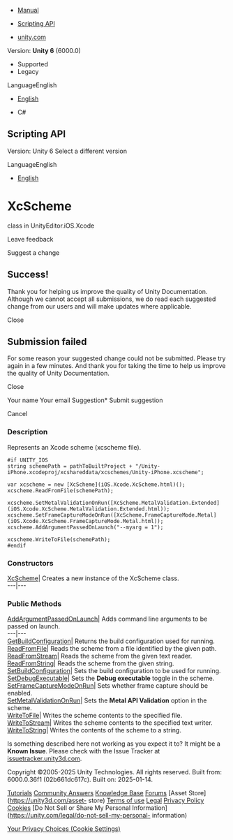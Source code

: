 [ ]()

  * [Manual](../Manual/index.html)
  * [Scripting API](../ScriptReference/index.html)

  * [unity.com](https://unity.com/)

Version: **Unity 6** (6000.0)

  * Supported
  * Legacy

LanguageEnglish

  * [English]()

  * C#

[ ](https://docs.unity3d.com)

## Scripting API

Version: Unity 6 Select a different version

LanguageEnglish

  * [English]()

# XcScheme

class in UnityEditor.iOS.Xcode

Leave feedback

Suggest a change

## Success!

Thank you for helping us improve the quality of Unity Documentation. Although
we cannot accept all submissions, we do read each suggested change from our
users and will make updates where applicable.

Close

## Submission failed

For some reason your suggested change could not be submitted. Please <a>try
again</a> in a few minutes. And thank you for taking the time to help us
improve the quality of Unity Documentation.

Close

Your name Your email Suggestion* Submit suggestion

Cancel

[ ]()

### Description

Represents an Xcode scheme (xcscheme file).

    
    
    #if UNITY_IOS
    string schemePath = pathToBuiltProject + "/Unity-iPhone.xcodeproj/xcshareddata/xcschemes/Unity-iPhone.xcscheme";  
      
    var xcscheme = new [XcScheme](iOS.Xcode.XcScheme.html)();
    xcscheme.ReadFromFile(schemePath);  
      
    xcscheme.SetMetalValidationOnRun([XcScheme.MetalValidation.Extended](iOS.Xcode.XcScheme.MetalValidation.Extended.html));
    xcscheme.SetFrameCaptureModeOnRun([XcScheme.FrameCaptureMode.Metal](iOS.Xcode.XcScheme.FrameCaptureMode.Metal.html));
    xcscheme.AddArgumentPassedOnLaunch("--myarg = 1");  
      
    xcscheme.WriteToFile(schemePath);
    #endif
    

### Constructors

[XcScheme](iOS.Xcode.XcScheme-ctor.html)| Creates a new instance of the
XcScheme class.  
---|---  
  
### Public Methods

[AddArgumentPassedOnLaunch](iOS.Xcode.XcScheme.AddArgumentPassedOnLaunch.html)|
Adds command line arguments to be passed on launch.  
---|---  
[GetBuildConfiguration](iOS.Xcode.XcScheme.GetBuildConfiguration.html)|
Returns the build configuration used for running.  
[ReadFromFile](iOS.Xcode.XcScheme.ReadFromFile.html)| Reads the scheme from a
file identified by the given path.  
[ReadFromStream](iOS.Xcode.XcScheme.ReadFromStream.html)| Reads the scheme
from the given text reader.  
[ReadFromString](iOS.Xcode.XcScheme.ReadFromString.html)| Reads the scheme
from the given string.  
[SetBuildConfiguration](iOS.Xcode.XcScheme.SetBuildConfiguration.html)| Sets
the build configuration to be used for running.  
[SetDebugExecutable](iOS.Xcode.XcScheme.SetDebugExecutable.html)| Sets the
**Debug executable** toggle in the scheme.  
[SetFrameCaptureModeOnRun](iOS.Xcode.XcScheme.SetFrameCaptureModeOnRun.html)|
Sets whether frame capture should be enabled.  
[SetMetalValidationOnRun](iOS.Xcode.XcScheme.SetMetalValidationOnRun.html)|
Sets the **Metal API Validation** option in the scheme.  
[WriteToFile](iOS.Xcode.XcScheme.WriteToFile.html)| Writes the scheme contents
to the specified file.  
[WriteToStream](iOS.Xcode.XcScheme.WriteToStream.html)| Writes the scheme
contents to the specified text writer.  
[WriteToString](iOS.Xcode.XcScheme.WriteToString.html)| Writes the contents of
the scheme to a string.  
  
Is something described here not working as you expect it to? It might be a
**Known Issue**. Please check with the Issue Tracker at
[issuetracker.unity3d.com](https://issuetracker.unity3d.com).

Copyright ©2005-2025 Unity Technologies. All rights reserved. Built from:
6000.0.36f1 (02b661dc617c). Built on: 2025-01-14.

[Tutorials](https://unity3d.com/learn) [Community
Answers](https://answers.unity3d.com) [Knowledge
Base](https://support.unity3d.com/hc/en-us)
[Forums](https://forum.unity3d.com) [Asset Store](https://unity3d.com/asset-
store) [Terms of use](https://docs.unity3d.com/Manual/TermsOfUse.html)
[Legal](https://unity.com/legal) [Privacy
Policy](https://unity.com/legal/privacy-policy)
[Cookies](https://unity.com/legal/cookie-policy) [Do Not Sell or Share My
Personal Information](https://unity.com/legal/do-not-sell-my-personal-
information)

[Your Privacy Choices (Cookie Settings)](javascript:void\(0\);)

